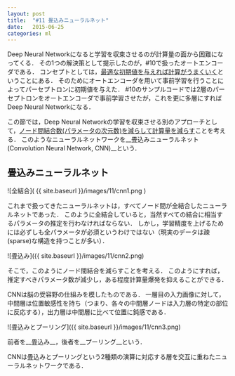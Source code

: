 ```yaml
---
layout: post
title:  "#11 畳込みニューラルネット"
date:   2015-06-25
categories: ml
---
```


Deep Neural Networkになると学習を収束させるのが計算量の面から困難になってくる．
その1つの解決策として提示したのが，\#10で扱ったオートエンコーダである．
コンセプトとしては，<u>最適な初期値を与えれば計算がうまくいく</u>ということにある．
そのためにオートエンコーダを用いて事前学習を行うことによってパーセプトロンに初期値を与えた．
\#10のサンプルコードでは2層のパーセプトロンをオートエンコーダで事前学習させたが，これを更に多層にすればDeep Neural Networkになる．

この節では，Deep Neural Networkの学習を収束させる別のアプローチとして，<u>ノード間結合数(パラメータの次元数)を減らして計算量を減らす</u>ことを考える．
このようなニューラルネットワークを__畳込みニューラルネット(Convolution Neural Network, CNN)__という．

## 畳込みニューラルネット

![全結合]( {{ site.baseurl }}/images/11/cnn1.png )

これまで扱ってきたニューラルネットは，すべてノード間が全結合したニューラルネットであった．
このように全結合していると，当然すべての結合に相当するパラメータの推定を行わなければならない．
しかし，学習精度を上げるためには必ずしも全パラメータが必須というわけではない（現実のデータは疎(sparse)な構造を持つことが多い）．

![畳込み]({{ site.baseurl }}/images/11/cnn2.png)

そこで，このようにノード間結合を減らすことを考える．
このようにすれば，推定すべきパラメータ数が減少し，ある程度計算量爆発を抑えることができる．

CNNは脳の受容野の仕組みを模したものである．
一層目の入力画像に対して，中間層は位置敏感性を持ち（つまり、各々の中間層ノードは入力層の特定の部位に反応する），出力層は中間層に比べて位置に鈍感である．

![畳込みとプーリング]({{ site.baseurl }}/images/11/cnn3.png)

前者を__畳込み__，後者を__プーリング__という．

CNNは畳込みとプーリングという2種類の演算に対応する層を交互に重ねたニューラルネットワークである．
